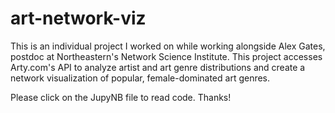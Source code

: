 # art-network-viz
This is an individual project I worked on while working alongside Alex Gates, postdoc at Northeastern's Network Science Institute. This project accesses Arty.com's API to analyze artist and art genre distributions and create a network visualization of popular, female-dominated art genres.


Please click on the JupyNB file to read code. Thanks!

